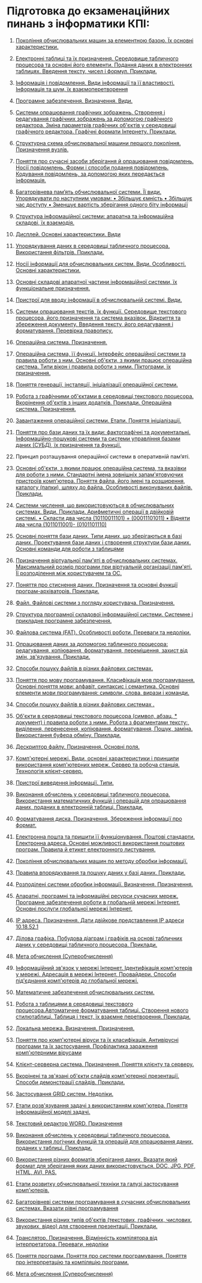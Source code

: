 # Підготовка до екзаменаційних пинань з інформатики КПІ:

1. [Покоління обчислювальних машин за елементною базою. Їх основні характеристики.](./01.md)
2. [Електронні таблиці та їх призначення. Середовище табличного процесора та основні його елементи. Подання даних в електронних таблицях. Введення тексту, чисел і формул. Приклади.](./02.md)
3. [Інформація і повідомлення. Види інформації та її властивості. Інформація та шум, їх
взаємоперетворення](./03.md)
4. [Програмне забезпечення. Визначення. Види.](./04.md)
5. [Системи опрацювання графічних зображень. Створення і редагування графічних зображень за
допомогою графічного редактора. Зміна параметрів графічних об'єктів у середовищі графічного
редактора. Графічні формати Інтернету. Приклади.](./05.md)
6. [Структурна схема обчислювальної машини першого покоління. Призначення вузлів.](./06.md)
7. [Поняття про сучасні засоби зберігання й опрацювання повідомлень. Носії повідомлень.
Форми і способи подання повідомлень. Кодування повідомлень, за допомогою яких
передається інформація.](./07.md)
8. [Багаторівнева пам’ять обчислювальної системи. Її види. Упорядкувати по наступним
умовам:
• Збільшує ємність
• Збільшує час доступу
• Зменшує вартість зберігання одного біту інформації](./08.md)
9. [Структура інформаційної системи: апаратна та інформаційна складові, їх взаємодія.](./09.md)
10.  [Дисплей. Основні характеристики. Види](./10.md)
11. [Упорядкування даних в середовищі табличного процесора. Використання фільтрів. Приклади.](./11.md)
12. [Носії інформації для обчислювальних систем. Види. Особливості. Основні характеристики.](./12.md)
13. [Основні складові апаратної частини інформаційної системи, їх функціональне призначення.](./13.md)
14. [Пристрої для вводу інформації в обчислювальній системі. Види.](./14.md)
15. [Системи опрацювання текстів, їх функції. Середовище текстового процесора, його призначення
та система вказівок. Відкриття та збереження документу. Введення тексту, його редагування і
форматування. Перевірка правопису.](./15.md)
16. [Операційна система. Призначення.](./16.md)
17. [Операційна система, її функції. Інтерфейс операційної системи та правила роботи з ним. Основні
об'єкти, з якими працює операційна система. Типи вікон і правила роботи з ними. Піктограми, їх
призначення.](./17.md)
18. [Поняття генерації, інсталяції, ініціалізації операційної системи.](./18.md)
19. [Робота з графічними об'єктами в середовищі текстового процесора. Вкорінення об'єктів
з інших додатків. Приклади. Операційна система. Призначення.](./19.md)
20. [Завантаження операційної системи. Етапи. Поняття ініціалізації.](./20.md)
21. [Поняття про бази даних та їх види: фактографічні та документальні. Інформаційно-пошукові
системи та системи управління базами даних (СУБД), їх призначення та функції.](./21.md)
22. Принцип розташування операційної системи в оперативній пам’яті.
23. [Основні об'єкти, з якими працює операційна система, та вказівки для роботи з ними.
Стандартні імена зовнішніх запам'ятовуючих пристроїв комп'ютера. Поняття файла, його
імені та розширення, каталогу (папки), шляху до файла. Особливості виконуваних файлів.
Приклади.](./23.md)
24. [Системи числення, що використовуються в обчислювальних системах. Види. Приклади.
Арифметичні операції в двійковій системі.
• Скласти два числа (10110011101) + (00011101011)
• Відняти два числа (1011011001)- (0101101110)](./24.md)
25. [Основні поняття бази даних. Типи даних, що зберігаються в базі даних. Проектування бази
даних і створення структури бази даних. Основні команди для роботи з таблицями](./25.md)
26. [Призначення віртуальної пам'яті в обчислювальних системах. Максимальний розмір
програми при віртуальній організації пам'яті. Її розподілення між користувачем та ОС.](./26.md)
27. [Поняття про стиснення даних. Призначення та основні функції програм-архіваторів. Приклади.](./27.md)
28. [Файл. Файлові системи з погляду користувача. Призначення.](./28.md)
29. [Структура програмної складової інформаційної системи. Системне і прикладне програмне
забезпечення.](./29.md)
30. [Файлова система (FAT). Особливості роботи. Переваги та недоліки.](./30.md)
31. [Опрацювання даних за допомогою табличного процесора: редагування, копіювання,
форматування, переміщення, захист від змін, зв'язування. Приклади.](./31.md)
32. [Способи пошуку файлів в різних файлових системах.](./32.md)
33. [Поняття про мову програмування. Класифікація мов програмування. Основні поняття мови:
алфавіт, синтаксис і семантика. Основні елементи мови програмування: символи, слова,
вирази і команди.](./33.md)
34. [Способи пошуку файлів в різних файлових системах .](./32.md)
35. [Об'єкти в середовищі текстового процесора (символ, абзац, * документ) і правила роботи з
ними. Робота з фрагментами тексту:, виділення, перенесення, копіювання, форматування, Пошук,
заміна. Використання буфера обміну. Приклади.](./35.md)
36. [Дескриптор файлу. Призначення. Основні поля.](./36.md)
37. [Комп'ютерні мережі. Види, основні характеристики і принципи використання комп'ютерних
мереж. Сервер та робоча станція. Технологія клієнт-сервер.](./37.md)
38. [Пристрої виведення інформації. Типи.](./38.md)
39. [Виконання обчислень у середовищі табличного процесора. Використання математичних
функцій і операцій для опрацювання даних, поданих в електронній таблиці. Приклади.](./39.md)
40. [Форматування диска. Призначення. Збереження інформації про формат.](./40.md)
41. [Електронна пошта та пришити її функціонування. Поштові стандарти. Електронна адреса.
Основні можливості використання поштових програм. Правила й етикет електронного
листування.](./41.md)
42. [Покоління обчислювальних машин по методу обробки інформації.](./42.md)
43. [Правила впорядкування та пошуку даних у базі даних. Приклади.](./43.md)
44. [Розподілені системи обробки інформації. Визначення. Призначення.](./44.md)
45. [Апаратні, програмні та інформаційні ресурси сучасних мереж. Програмне забезпечення роботи
в глобальній мережі Інтернет. Основні послуги глобальної мережі Інтернет.](./45.md)
46. [IP адреса. Призначення. Дати двійкове представлення IP адреси 10.18.52.1](./46.md)
47. [Ділова графіка. Побудова діаграм і графіків на основі табличних даних у середовищі табличного
процесора. Приклади.](./47.md) 
48. [Мета обчислення (Суперобчислення)](./48.md)
49. [Інформаційний зв'язок у мережі Інтернет. Ідентифікація комп'ютерів у мережі. Адресація в
мережі Інтернет. Провайдери. Способи під'єднання комп'ютерів до глобальної мережі.](./49.md)
50. [Математичне забезпечення обчислювальних систем.](./50.md)
51. [Робота з таблицями в середовищі текстового процесора.Автоматичне форматування
таблиці. Створення нового стилютаблиці. Таблиця і текст, їх взаємне перетворення.
Приклади.](./51.md)
52. [Локальна мережа. Визначення. Призначення.](./52.md)
53. [Поняття про комп'ютерні віруси та їх класифікація. Антивірусні програми та їх застосування.
Профілактика зараження комп'ютерними вірусами](./53.md)
54. [Клієнт-серверна система. Призначення. Поняття клієнту та серверу.](./54.md)
55. [Вкорінені та зв'язані об'єкти слайдів комп'ютерної презентації. Способи демонстрації слайдів.
Приклади.](./55.md)
56. [Застосування GRID систем. Недоліки.](./56.md)
57. [Етапи розв'язування задачі з використанням комп'ютера. Поняття інформаційної моделі
задачі.](./57.md)
58. [Текстовий редактор WORD. Призначення](./58.md)
59. [Виконання обчислень у середовищі табличного процесора. Використання логічних
функцій та операцій для опрацювання даних, поданих у таблиці. Приклади.](./59.md)
60. [Використання різних форматів зберігання даних. Вказати який формат для зберігання яких
даних використовується. DOC, JPG, PDF, HTML, AVI, PAS.](./60.md)
61. [Етапи розвитку обчислювальної техніки та галузі застосування комп'ютерів.](./61.md)
62. [Багаторівневі системи програмування в сучасних обчислювальних системах. Вказати рівні
програмування](./62.md)
63. [Використання різних типів об'єктів (текстових, графічних, числових, звукових, відео) для
створення презентації. Приклади.](./63.md)
64. [Транслятор. Призначення. Відмінність компілятора від інтерпретатора. Переваги, недоліки](./64.md)
65. [Поняття програми. Поняття про системи програмування. Поняття про інтерпретацію та
компіляцію програми.](./65.md)



80. [Мета обчислення (Суперобчислення)](./48.md)
